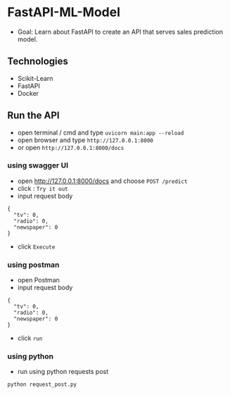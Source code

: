# FastAPI-ML-Model

- Goal: Learn about FastAPI to create an API that serves sales prediction model.

## Technologies
- Scikit-Learn
- FastAPI
- Docker

## Run the API
- open terminal / cmd and type `uvicorn main:app --reload`
- open browser and type `http://127.0.0.1:8000`
- or open `http://127.0.0.1:8000/docs`

### using swagger UI
- open http://127.0.0.1:8000/docs and choose  `POST /predict`
- click : `Try it out`
- input request body 
```
{
  "tv": 0,
  "radio": 0,
  "newspaper": 0
}
```
- click `Execute`

### using postman
- open Postman
- input request body 
```
{
  "tv": 0,
  "radio": 0,
  "newspaper": 0
}
```
- click `run`

### using python
- run using python requests post
```
python request_post.py
```
